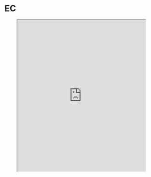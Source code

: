 # EC
<figure>
    <iframe src="https://github.com/WCRF/SysRev-Metan/blob/main/trial_fig.html" style="width: 100%; height: 500px;"></iframe>
</figure>
